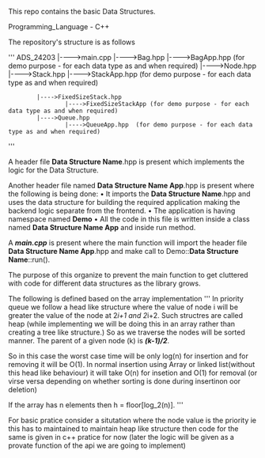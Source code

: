 This repo contains the basic Data Structures.

Programming_Language - C++


The repository's structure is as follows

'''
ADS_24203
    |---->main.cpp
            |---->Bag.hpp
                    |---->BagApp.hpp   (for demo purpose - for each data type as and when required)
            |---->Node.hpp
            |---->Stack.hpp
                    |---->StackApp.hpp (for demo purpose - for each data type as and when required)
        
            |---->FixedSizeStack.hpp 
                    |---->FixedSizeStackApp (for demo purpose - for each data type as and when required)
            |---->Queue.hpp
                    |---->QueueApp.hpp  (for demo purpose - for each data type as and when required)
'''

A header file **Data Structure Name**.hpp is present which implements the logic for the Data Structure.

Another header file named **Data Structure Name App**.hpp is present where the following is being done:
        • It imports the **Data Structure Name**.hpp and uses the data structure for building the required application making the backend logic separate from the frontend.
        • The application is having namespace named **Demo**
        • All the code in this file is written inside a class named **Data Structure Name App** and inside run method.
        
A ***main.cpp*** is present where the main function will import the header file **Data Structure Name App**.hpp and make call to Demo::**Data Structure Name**::run().


The purpose of this organize to prevent the main function to get cluttered with code for different data structures as the library grows.

The following is defined based on the array implementation
'''
In priority queue we follow a head like structure where the value of node i will be greater the value of the node at 2*i+1 and 2*i+2. Such structres are called heap (while implementing we will be doing this in an array rather than creating a tree like structure.) So as we traverse the nodes will be sorted manner. The parent of a given node (k) is ***(k-1)/2***. 

So in this case the worst case time will be only log(n) for insertion and for removing it will be O(1). In normal insertion using Array or linked list(without this head like behaviour) it will take O(n) for insetion and O(1) for removal (or virse versa depending on whether sorting is done during insertinon oor deletion) 

If the array has n elements then h = floor[log_2(n)].
'''

For basic pratice consider a situtation where the node value is the priority ie this has to maintained to maintain heap like structure then code for the same is given in c++ pratice for now (later the logic will be given as a provate function of the api we are going to implement)

